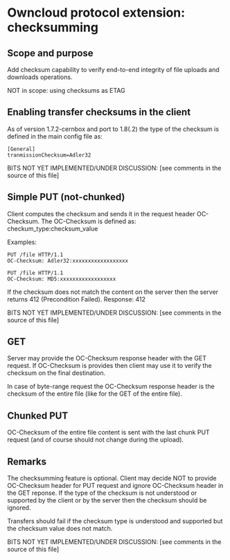 # Owncloud protocol extension: checksumming

## Scope and purpose

Add checksum capability to verify end-to-end integrity of file uploads and downloads operations. 

NOT in scope: using checksums as ETAG

## Enabling transfer checksums in the client

As of version 1.7.2-cernbox and port to 1.8(.2) the type of the checksum is defined in the main config file as:
   
    [General]
    tranmissionChecksum=Adler32
    
BITS NOT YET IMPLEMENTED/UNDER DISCUSSION: [see comments in the source of this file]
<!---
Client discovers from the server if server supports this capability.

Checksum functionality in the client is enabled by the respose to status.php:

    GET /status.php HTTP/1.1

Response body examples:

    {...., "transfer_checksum":""}
    {...., "transfer_checksum":"Adler32"}
    {...., "transfer_checksum":"MD5"}

In the future "transfer_checksum" may be enabled on per-folder basis as a PROPFIND property on the remote folder.
-->

## Simple PUT (not-chunked)

Client computes the checksum and sends it in the request header OC-Checksum. The OC-Checksum is defined as: checkum_type:checksum_value 

Examples:

    PUT /file HTTP/1.1
    OC-Checksum: Adler32:xxxxxxxxxxxxxxxxxx

    PUT /file HTTP/1.1
    OC-Checksum: MD5:xxxxxxxxxxxxxxxxxx


If the checksum does not match the content on the server then the server returns 412 (Precondition Failed).
   Response: 412
   
BITS NOT YET IMPLEMENTED/UNDER DISCUSSION: [see comments in the source of this file]
<!--
indicating the checksum header as the source of the error:

    Response: 412
    Response headers:
        OC-PRECONDITION-FAILED: OC-Checksum

This is to distinguish between different causes of 412 (the other common one is ETAG mismatch).
-->

## GET

Server may provide the OC-Checksum response header with the GET request. If OC-Checksum is provides then client may use it to verify the checksum on the final destination.

In case of byte-range request the OC-Checksum response header is the checksum of the entire file (like for the GET of the entire file). 

## Chunked PUT

OC-Checksum of the entire file content is sent with the last chunk PUT request (and of course should not change during the upload). 

## Remarks

The checksumming feature is optional. Client may decide NOT to provide
OC-Checksum header for PUT request and ignore OC-Checksum header
in the GET reponse. If the type of the checksum is not understood or supported by the client or by the server then
the checksum should be ignored.

Transfers should fail if the checksum type is understood and supported but the checksum value does not match.

BITS NOT YET IMPLEMENTED/UNDER DISCUSSION: [see comments in the source of this file]
<!---
For example, checksumming may be only performed by
the client if file size is smaller than OWNCLOUD_CHECKSUM_FILE_SIZE
environment variable.
-->


